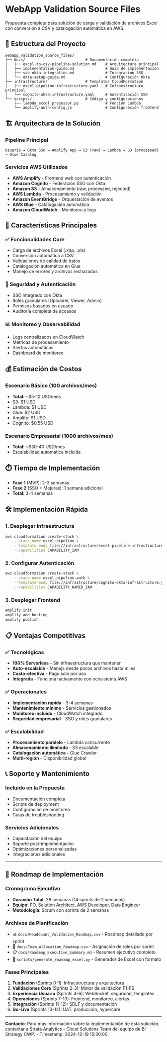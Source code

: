 # WebApp Validation Source Files

Propuesta completa para solución de carga y validación de archivos Excel con conversión a CSV y catalogación automática en AWS.

## 📁 Estructura del Proyecto

```
webapp_validation_source_files/
├── docs/                           # Documentación completa
│   ├── excel-to-csv-pipeline-solution.md    # Arquitectura principal
│   ├── implementation-guide.md              # Guía de implementación
│   ├── sso-okta-integration.md              # Integración SSO
│   └── okta-setup-guide.md                  # Configuración Okta
├── infrastructure/                 # Templates CloudFormation
│   ├── excel-pipeline-infrastructure.yaml   # Infraestructura principal
│   └── cognito-okta-infrastructure.yaml     # Autenticación SSO
└── scripts/                        # Código y configuraciones
    ├── lambda_excel_processor.py            # Función Lambda
    └── amplify-auth-config.js               # Configuración frontend
```

## 🏗️ Arquitectura de la Solución

### Pipeline Principal
```
Usuario → Okta SSO → Amplify App → S3 (raw) → Lambda → S3 (processed) → Glue Catalog
```

### Servicios AWS Utilizados
- **AWS Amplify** - Frontend web con autenticación
- **Amazon Cognito** - Federación SSO con Okta
- **Amazon S3** - Almacenamiento (raw, processed, rejected)
- **AWS Lambda** - Procesamiento y validación
- **Amazon EventBridge** - Orquestación de eventos
- **AWS Glue** - Catalogación automática
- **Amazon CloudWatch** - Monitoreo y logs

## 🚀 Características Principales

### ✅ Funcionalidades Core
- Carga de archivos Excel (.xlsx, .xls)
- Conversión automática a CSV
- Validaciones de calidad de datos
- Catalogación automática en Glue
- Manejo de errores y archivos rechazados

### 🔐 Seguridad y Autenticación
- SSO integrado con Okta
- Roles granulares (Uploader, Viewer, Admin)
- Permisos basados en usuario
- Auditoría completa de accesos

### 📊 Monitoreo y Observabilidad
- Logs centralizados en CloudWatch
- Métricas de procesamiento
- Alertas automáticas
- Dashboard de monitoreo

## 💰 Estimación de Costos

### Escenario Básico (100 archivos/mes)
- **Total**: ~$5-10 USD/mes
- S3: $1 USD
- Lambda: $1 USD
- Glue: $2 USD
- Amplify: $1 USD
- Cognito: $0.55 USD

### Escenario Empresarial (1000 archivos/mes)
- **Total**: ~$30-40 USD/mes
- Escalabilidad automática incluida

## ⏱️ Tiempo de Implementación

- **Fase 1** (MVP): 2-3 semanas
- **Fase 2** (SSO + Mejoras): 1 semana adicional
- **Total**: 3-4 semanas

## 🛠️ Implementación Rápida

### 1. Desplegar Infraestructura
```bash
aws cloudformation create-stack \
    --stack-name excel-pipeline \
    --template-body file://infrastructure/excel-pipeline-infrastructure.yaml \
    --capabilities CAPABILITY_IAM
```

### 2. Configurar Autenticación
```bash
aws cloudformation create-stack \
    --stack-name excel-pipeline-auth \
    --template-body file://infrastructure/cognito-okta-infrastructure.yaml \
    --capabilities CAPABILITY_NAMED_IAM
```

### 3. Desplegar Frontend
```bash
amplify init
amplify add hosting
amplify publish
```

## 📋 Ventajas Competitivas

### ✅ Tecnológicas
- **100% Serverless** - Sin infraestructura que mantener
- **Auto-escalable** - Maneja desde pocos archivos hasta miles
- **Costo-efectiva** - Pago solo por uso
- **Integrada** - Funciona nativamente con ecosistema AWS

### ✅ Operacionales
- **Implementación rápida** - 3-4 semanas
- **Mantenimiento mínimo** - Servicios gestionados
- **Monitoreo incluido** - CloudWatch integrado
- **Seguridad empresarial** - SSO y roles granulares

### ✅ Escalabilidad
- **Procesamiento paralelo** - Lambda concurrente
- **Almacenamiento ilimitado** - S3 escalable
- **Catalogación automática** - Glue Crawler
- **Multi-región** - Disponibilidad global

## 📞 Soporte y Mantenimiento

### Incluido en la Propuesta
- Documentación completa
- Scripts de deployment
- Configuración de monitoreo
- Guías de troubleshooting

### Servicios Adicionales
- Capacitación del equipo
- Soporte post-implementación
- Optimizaciones personalizadas
- Integraciones adicionales

---

## 📅 Roadmap de Implementación

### Cronograma Ejecutivo
- **Duración Total**: 28 semanas (14 sprints de 2 semanas)
- **Equipo**: PO, Solution Architect, AWS Developer, Data Engineer
- **Metodología**: Scrum con sprints de 2 semanas

### Archivos de Planificación
- 📊 `docs/HeadCount_Validation_Roadmap.csv` - Roadmap detallado por sprint
- 👥 `docs/Team_Allocation_Roadmap.csv` - Asignación de roles por sprint
- 📋 `docs/Roadmap_Executive_Summary.md` - Resumen ejecutivo completo
- 🐍 `scripts/generate_roadmap_excel.py` - Generador de Excel con formato

### Fases Principales
1. **Fundación** (Sprints 0-1): Infraestructura y arquitectura
2. **Validaciones Core** (Sprints 2-3): Motor de validación F1-F6
3. **Experiencia Usuario** (Sprints 4-6): WebSocket, seguridad, templates
4. **Operaciones** (Sprints 7-10): Frontend, monitoreo, alertas
5. **Integración** (Sprints 11-12): SDLF y documentación
6. **Go-Live** (Sprints 13-14): UAT, producción, hypercare

---

**Contacto**: Para más información sobre la implementación de esta solución, contactar a Strata Analytics - Cloud Solutions Team del equipo de BI Strategy CWP. - Timestamp: 2024-12-19 15:30:00